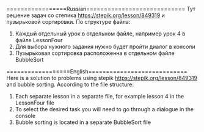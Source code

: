 =================Russian============================
Тут решение задач со степика https://stepik.org/lesson/849319 и пузырьковой сортировки.
По структуре файла:
1. Каждый отдельный урок в отдельном файле, например урок 4 в файле LessonFour
2. Для выбора нужного задания нужно будет пройти диалог в консоли
3. Пузырьковая сортировка расположенна в отдельном файле BubbleSort

==================English============================
Here is a solution to problems using stepik https://stepik.org/lesson/849319 and bubble sorting.
According to the file structure:
1. Each separate lesson in a separate file, for example lesson 4 in the LessonFour file
2. To select the desired task you will need to go through a dialogue in the console
3. Bubble sorting is located in a separate BubbleSort file
